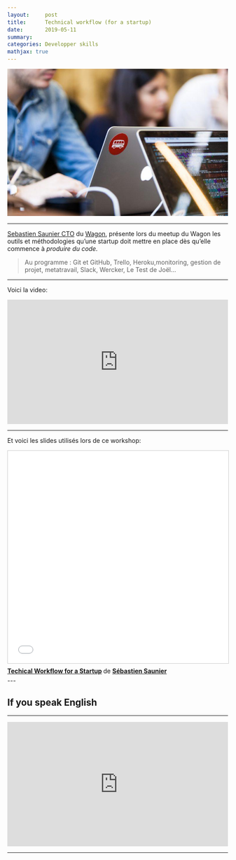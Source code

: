 ```yaml
---
layout:     post
title:      Technical workflow (for a startup)
date:       2019-05-11
summary:   
categories: Developper skills
mathjax: true
---
```


![wagon](/images/saunier.jpg)

---
[Sebastien Saunier CTO](https://sebastien.saunier.me) du [Wagon](https://www.lewagon.com), présente lors du meetup du Wagon les outils et méthodologies qu’une startup doit mettre en place dès qu’elle commence à *produire du code.*

> Au programme :  Git et GitHub, Trello, Heroku,monitoring, gestion de projet, metatravail, Slack, Wercker, Le Test de Joël...
---
Voici la video: 

<style>.embed-container { position: relative; padding-bottom: 56.25%; height: 0; overflow: hidden; max-width: 100%; } .embed-container iframe, .embed-container object, .embed-container embed { position: absolute; top: 0; left: 0; width: 100%; height: 100%; }</style><div class='embed-container'><iframe src='https://www.youtube.com/embed/JQRiwZKJktE' frameborder='0' allowfullscreen></iframe></div>

---
Et voici les slides utilisés lors de ce workshop:

<iframe src="//www.slideshare.net/slideshow/embed_code/key/uOu5ftooVrpLVk" width="595" height="485" frameborder="0" marginwidth="0" marginheight="0" scrolling="no" style="border:1px solid #CCC; border-width:1px; margin-bottom:5px; max-width: 100%;" allowfullscreen> </iframe> <div style="margin-bottom:5px"> <strong> <a href="//www.slideshare.net/ssaunier/techical-workflow-for-a-startup" title="Techical Workflow for a Startup" target="_blank">Techical Workflow for a Startup</a> </strong> de <strong><a href="https://www.slideshare.net/ssaunier" target="_blank">Sébastien Saunier</a></strong> </div>
---

## If you speak English

---

<style>.embed-container { position: relative; padding-bottom: 56.25%; height: 0; overflow: hidden; max-width: 100%; } .embed-container iframe, .embed-container object, .embed-container embed { position: absolute; top: 0; left: 0; width: 100%; height: 100%; }</style><div class='embed-container'><iframe src='https://www.youtube.com/embed/iZkP9rcEJEM' frameborder='0' allowfullscreen></iframe></div>

---